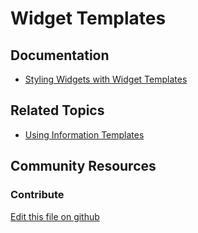 # Widget Templates

## Documentation

* [Styling Widgets with Widget Templates](https://learn.liferay.com/dxp/latest/en/site-building/displaying-content/additional-content-display-options/styling-widgets-with-widget-templates.html)

## Related Topics

* [Using Information Templates](https://learn.liferay.com/dxp/latest/en/site-building/displaying-content/using-information-templates.html)

## Community Resources


### Contribute

[Edit this file on github](https://github.com/olafk/controlpanel-documentation-docs/blob/master/md/74en/com_liferay_template_web_internal_portlet_TemplatePortlet/widget-templates.md)
